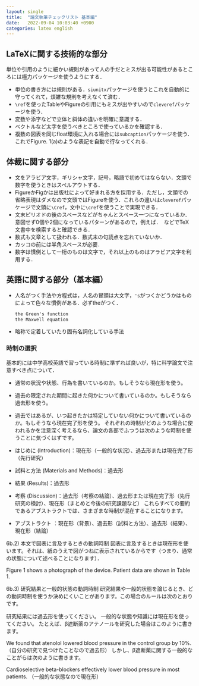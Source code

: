 ```yaml
---
layout: single
title:  "論文執筆チェックリスト 基本編"
date:   2022-09-04 10:03:40 +0900
categories: latex english
---
```



## LaTeXに関する技術的な部分

単位や引用のように細かい規則があって人の手だとミスが出る可能性があるところには極力パッケージを使うようにする．

- 単位の書き方には規則がある．`siunitx`パッケージを使うとこれを自動的に守ってくれて，煩雑な規則を考えなくて済む．
- `\ref`を使ったTableやFigureの引用にもミスが出やすいので`cleveref`パッケージを使う．
- 変数や添字などで立体と斜体の違いを明確に意識する．
- ベクトルなど太字を使うべきところで使っているかを確認する．
- 複数の図表を同じfloat環境に入れる場合には`subcaption`パッケージを使う．これでFigure. 1(a)のような表記を自動で行なってくれる．


## 体裁に関する部分

- 文をアラビア文字，ギリシャ文字，記号，略語で初めてはならない．文頭で数字を使うときはスペルアウトする．
- FigureかFigかは出版社によって好まれる方を採用する．ただし，文頭での省略表現はダメなので文頭ではFigureを使う．これらの違いは`cleveref`パッケージで文頭に`\Cref`，文中に`\cref`を使うことで実現できる．
- 文末ピリオドの後のスペースなどがちゃんとスペース一つになっているか．意図せず0個や2個になっているパターンがあるので，例えば`.  `などでTeX文書中を検索すると確認できる．
- 数式も文章として扱われる．数式末の句読点を忘れていないか．
- カッコの前には半角スペースが必要．
- 数字は慣例として一桁のものは文字で，それ以上のものはアラビア文字を利用する．

## 英語に関する部分（基本編）

- 人名がつく手法や方程式は，人名の冒頭は大文字，`'s`がつくかどうかはものによって色々な慣例がある．必ずtheがつく．
  ```markdown
  the Green's function
  the Maxwell equation
  ```

- 略称で定着していたり固有名詞化している手法



### 時制の選択
基本的には中学高校英語で習っている時制に準ずれば良いが，特に科学論文で注意すべき点について．

- 通常の状況や状態、行為を書いているのか。もしそうなら現在形を使う。
- 過去の限定された期間に起きた何かについて書いているのか。もしそうなら過去形を使う。
- 過去ではあるが、いつ起きたかは特定していない何かについて書いているのか。もしそうなら現在完了形を使う。
それぞれの時制がどのような場合に使われるかを注意深く考えるなら、論文の各部でふつうは次のような時制を使うことに気づくはずです。

- はじめに (Introduction)：現在形（一般的な状況）、過去形または現在完了形（先行研究）
- 試料と方法 (Materials and Methods)：過去形
- 結果 (Results)：過去形
- 考察 (Discussion)：過去形（考察の結論）、過去形または現在完了形（先行研究の検討）、現在形（まとめと今後の研究課題など）
これらすべての要約であるアブストラクトでは、さまざまな時制が混在することになります。

- アブストラクト ：現在形（背景）、過去形（試料と方法）、過去形（結果）、現在形（結論）


6b.2) 本文で図表に言及するときの動詞時制
図表に言及するときは現在形を使います。それは、紙のうえで図がつねに表示されているからです（つまり、通常の状態について述べることになります）．

Figure 1 shows a photograph of the device.
Patient data are shown in Table 1.

6b.3) 研究結果と一般的状態の動詞時制
研究結果や一般的状態を論じるとき、どの動詞時制を使うか決めにくいことがあります。この場合のルールは次のとおりです。

研究結果には過去形を使ってください。
一般的な状態や知識には現在形を使ってください。
たとえば、β遮断薬のアテノールを研究した場合はこのように書きます。

We found that atenolol lowered blood pressure in the control group by 10%. （自分の研究で見つけたことなので過去形）
しかし、β遮断薬に関する一般的なことがらは次のように書きます。

Cardioselective beta-blockers effectively lower blood pressure in most patients. （一般的な状態なので現在形）


<!-- アカデミックヤクザにキレられないためのLaTeX論文執筆メソッド https://qiita.com/suigin/items/10960e516f2d44f6b6de -->

<!-- 論文を書く上での規則 https://qiita.com/Ishotihadus/items/d6088aec3632545833e8 -->
